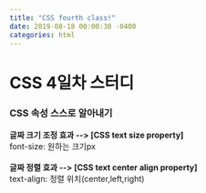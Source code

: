 ```yaml
---
title: "CSS fourth class!"
date: 2019-08-18 00:00:30 -0400
categories: html
---
```

<h1>CSS 4일차 스터디</h1>
<h3>CSS 속성 스스로 알아내기</h3>
<p><strong>글짜 크기 조정 효과 --> &#91CSS text size property&#93</strong><br>
font-size: 원하는 크기px<br><br>
<strong>글짜 정렬 효과 --> &#91CSS text center align property&#93</strong><br>
text-align: 정렬 위치(center,left,right)</p>

